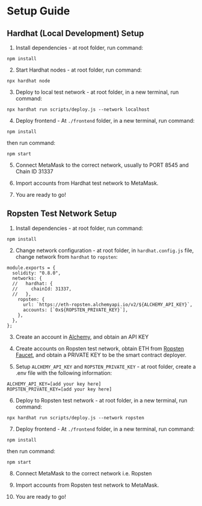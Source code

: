 # Setup Guide

## Hardhat (Local Development) Setup

1. Install dependencies - at root folder, run command: 
```
npm install
```

2. Start Hardhat nodes - at root folder, run command:
```
npx hardhat node
```

3. Deploy to local test network - at root folder, in a new terminal, run command:
```
npx hardhat run scripts/deploy.js --network localhost
```

4. Deploy frontend - At `./frontend` folder, in a new terminal, run command:
```
npm install
```

then run command:
```
npm start
```

5. Connect MetaMask to the correct network, usually to PORT 8545 and Chain ID 31337

6. Import accounts from Hardhat test network to MetaMask.

7. You are ready to go!


## Ropsten Test Network Setup
1. Install dependencies - at root folder, run command: 
```
npm install
```

2. Change network configuration - at root folder, in `hardhat.config.js` file, change network from `hardhat` to `ropsten`:
```
module.exports = {
  solidity: "0.8.0",
  networks: {
  //   hardhat: {
  //     chainId: 31337,
  //   },
    ropsten: {
      url: `https://eth-ropsten.alchemyapi.io/v2/${ALCHEMY_API_KEY}`,
      accounts: [`0x${ROPSTEN_PRIVATE_KEY}`],
    },
  },
};
```

3. Create an account in [Alchemy](https://www.alchemy.com/), and obtain an API KEY

4. Create accounts on Ropsten test network, obtain ETH from [Ropsten Faucet](https://faucet.ropsten.be/), and obtain a PRIVATE KEY to be the smart contract deployer.

5. Setup `ALCHEMY_API_KEY` and `ROPSTEN_PRIVATE_KEY` - at root folder, create a .env file with the following information:
```
ALCHEMY_API_KEY=[add your key here]
ROPSTEN_PRIVATE_KEY=[add your key here]
```

6. Deploy to Ropsten test network - at root folder, in a new terminal, run command:
```
npx hardhat run scripts/deploy.js --network ropsten
```

7. Deploy frontend - At `./frontend` folder, in a new terminal, run command:
```
npm install
```

then run command:
```
npm start
```

8. Connect MetaMask to the correct network i.e. Ropsten

9. Import accounts from Ropsten test network to MetaMask.

10. You are ready to go!
